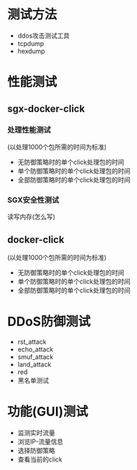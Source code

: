 # 测试方法
* ddos攻击测试工具
* tcpdump
* hexdump
# 性能测试
## sgx-docker-click
### 处理性能测试
(以处理1000个包所需的时间为标准)
* 无防御策略时的单个click处理包的时间
* 单个防御策略时的单个click处理包的时间
* 全部防御策略时的单个click处理包的时间
### SGX安全性测试
读写内存(怎么写)
## docker-click
(以处理1000个包所需的时间为标准)
* 无防御策略时的单个click处理包的时间
* 单个防御策略时的单个click处理包的时间
* 全部防御策略时的单个click处理包的时间
# DDoS防御测试
* rst_attack
* echo_attack
* smuf_attack
* land_attack
* red
* 黑名单测试

# 功能(GUI)测试
* 监测实时流量
* 浏览IP-流量信息
* 选择防御策略
* 查看当前的click